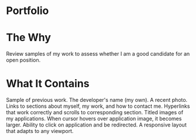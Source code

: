 # Portfolio

# The Why
Review samples of my work to assess whether I am a good candidate for an open position.

# What It Contains
Sample of previous work.
The developer's name (my own).
A recent photo.
Links to sections about myself, my work, and how to contact me.
Hyperlinks that work correctly and scrolls to corresponding section.
Titled images of my applications.
When cursor hovers over application image, it becomes larger.
Ability to click on application and be redirected.
A responsive layout that adapts to any viewport.
